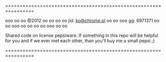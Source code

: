 
================================================================

   ooo   oo  oo  @2012
  oo oo  oo oo   jid: ko@chrome.pl
 oo   oo ooo      gg: 6971371
 oo   oo ooo
  oo oo  oo oo
   ooo   oo  oo

Shared code on license pepsiware. If something in this repo will 
be helpful for you and if we ever met each other, than you'll 
buy me a small pepsi ;)

================================================================


